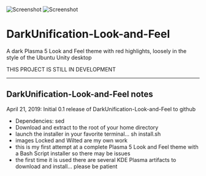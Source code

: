 ![Screenshot](https://i.imgur.com/LlExEbZ.png)
![Screenshot](https://i.imgur.com/5Oy9zJT.png)

# DarkUnification-Look-and-Feel
A dark Plasma 5 Look and Feel theme with red highlights, loosely in the style of the Ubuntu Unity desktop

THIS PROJECT IS STILL IN DEVELOPMENT

---------------------------------------------
DarkUnification-Look-and-Feel notes
---------------------------------------------

April 21, 2019: Initial 0.1 release of DarkUnification-Look-and-Feel to github
- Dependencies: sed
- Download and extract to the root of your home directory
- launch the installer in your favorite terminal... sh install.sh
- images Locked and Wilted are my own work
- this is my first attempt at a complete Plasma 5 Look and Feel theme with a Bash Script installer so there may be issues
- the first time it is used there are several KDE Plasma artifacts to download and install... please be patient
